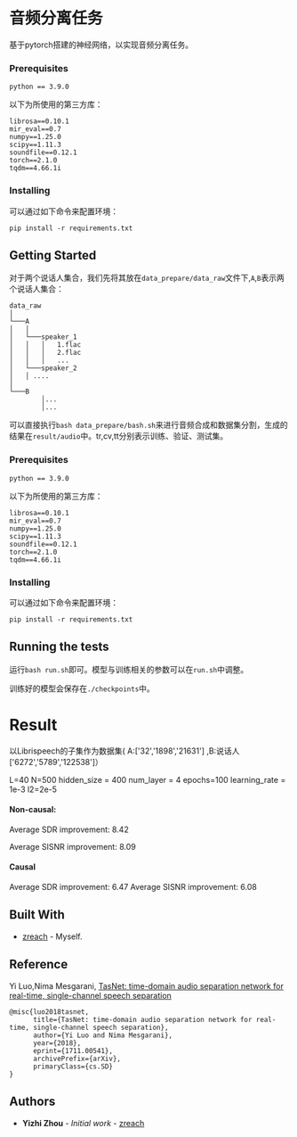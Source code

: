 # 音频分离任务

基于pytorch搭建的神经网络，以实现音频分离任务。

### Prerequisites

```
python == 3.9.0
```

以下为所使用的第三方库：

```
librosa==0.10.1
mir_eval==0.7
numpy==1.25.0
scipy==1.11.3
soundfile==0.12.1
torch==2.1.0
tqdm==4.66.1i
```

### Installing

 可以通过如下命令来配置环境：

```
pip install -r requirements.txt
```

## 

## Getting Started

对于两个说话人集合，我们先将其放在`data_prepare/data_raw`文件下,`A`,`B`表示两个说话人集合：

```
data_raw
│
└───A
│   │
│   └───speaker_1
│  	│   │   1.flac
│   │   │   2.flac
│  	│   │   ...
│   └───speaker_2
│ 	│ ....
│ 
└───B
		│...
		│...
```

可以直接执行`bash data_prepare/bash.sh`来进行音频合成和数据集分割，生成的结果在`result/audio`中。tr,cv,tt分别表示训练、验证、测试集。

### Prerequisites

```
python == 3.9.0
```

以下为所使用的第三方库：

```
librosa==0.10.1
mir_eval==0.7
numpy==1.25.0
scipy==1.11.3
soundfile==0.12.1
torch==2.1.0
tqdm==4.66.1i
```

### Installing

 可以通过如下命令来配置环境：

```
pip install -r requirements.txt
```

## Running the tests

运行`bash run.sh`即可。模型与训练相关的参数可以在`run.sh`中调整。

训练好的模型会保存在`./checkpoints`中。

# Result

以Librispeech的子集作为数据集( A:['32','1898','21631'] ,B:说话人['6272','5789','122538']）

L=40 N=500 hidden_size = 400 num_layer = 4 epochs=100 learning_rate = 1e-3 l2=2e-5 

#### Non-causal: 

Average SDR improvement: 8.42

Average SISNR improvement: 8.09

#### Causal

Average SDR improvement: 6.47
Average SISNR improvement: 6.08

## Built With

* [zreach](https://github.com/zreach) - Myself.

## Reference

Yi Luo,Nima Mesgarani, [TasNet: time-domain audio separation network for real-time, single-channel speech separation](https://arxiv.org/abs/1711.00541)

```
@misc{luo2018tasnet,
      title={TasNet: time-domain audio separation network for real-time, single-channel speech separation}, 
      author={Yi Luo and Nima Mesgarani},
      year={2018},
      eprint={1711.00541},
      archivePrefix={arXiv},
      primaryClass={cs.SD}
}
```

## Authors

* **Yizhi Zhou** - *Initial work* - [zreach](https://github.com/zreach)